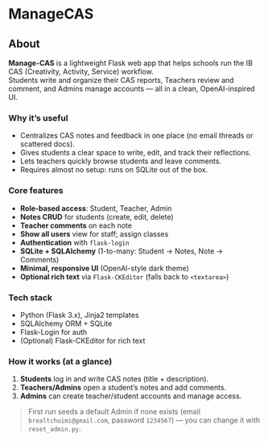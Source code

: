 # ManageCAS

## About

**Manage-CAS** is a lightweight Flask web app that helps schools run the IB CAS (Creativity, Activity, Service) workflow.  
Students write and organize their CAS reports, Teachers review and comment, and Admins manage accounts — all in a clean, OpenAI-inspired UI.

### Why it’s useful
- Centralizes CAS notes and feedback in one place (no email threads or scattered docs).
- Gives students a clear space to write, edit, and track their reflections.
- Lets teachers quickly browse students and leave comments.
- Requires almost no setup: runs on SQLite out of the box.

### Core features
- **Role-based access**: Student, Teacher, Admin
- **Notes CRUD** for students (create, edit, delete)
- **Teacher comments** on each note
- **Show all users** view for staff; assign classes
- **Authentication** with `flask-login`
- **SQLite + SQLAlchemy** (1-to-many: Student → Notes, Note → Comments)
- **Minimal, responsive UI** (OpenAI-style dark theme)
- **Optional rich text** via `Flask-CKEditor` (falls back to `<textarea>`)

### Tech stack
- Python (Flask 3.x), Jinja2 templates  
- SQLAlchemy ORM + SQLite  
- Flask-Login for auth  
- (Optional) Flask-CKEditor for rich text

### How it works (at a glance)
1. **Students** log in and write CAS notes (title + description).  
2. **Teachers/Admins** open a student’s notes and add comments.  
3. **Admins** can create teacher/student accounts and manage access.

> First run seeds a default Admin if none exists (email `brealtchuimi@gmail.com`, password `1234567`) — you can change it with `reset_admin.py`.
